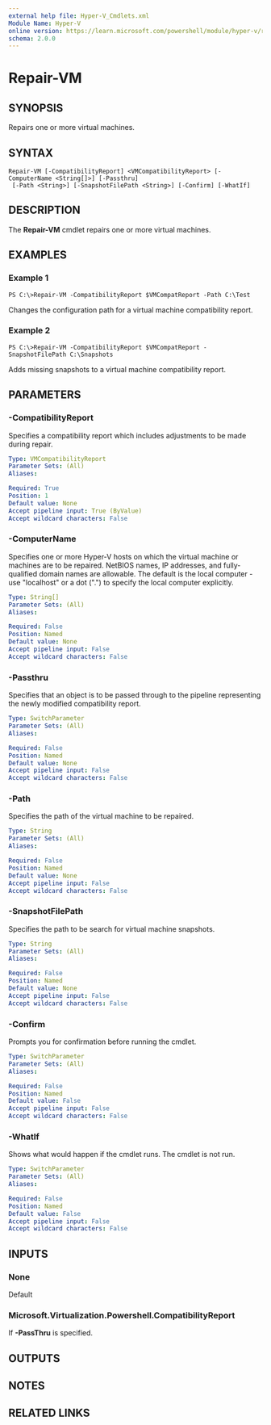 ```yaml
---
external help file: Hyper-V_Cmdlets.xml
Module Name: Hyper-V
online version: https://learn.microsoft.com/powershell/module/hyper-v/repair-vm?view=windowsserver2012-ps&wt.mc_id=ps-gethelp
schema: 2.0.0
---
```


# Repair-VM

## SYNOPSIS
Repairs one or more virtual machines.

## SYNTAX

```
Repair-VM [-CompatibilityReport] <VMCompatibilityReport> [-ComputerName <String[]>] [-Passthru]
 [-Path <String>] [-SnapshotFilePath <String>] [-Confirm] [-WhatIf]
```

## DESCRIPTION
The **Repair-VM** cmdlet repairs one or more virtual machines.

## EXAMPLES

### Example 1
```
PS C:\>Repair-VM -CompatibilityReport $VMCompatReport -Path C:\Test
```

Changes the configuration path for a virtual machine compatibility report.

### Example 2
```
PS C:\>Repair-VM -CompatibilityReport $VMCompatReport -SnapshotFilePath C:\Snapshots
```

Adds missing snapshots to a virtual machine compatibility report.

## PARAMETERS

### -CompatibilityReport
Specifies a compatibility report which includes adjustments to be made during repair.

```yaml
Type: VMCompatibilityReport
Parameter Sets: (All)
Aliases: 

Required: True
Position: 1
Default value: None
Accept pipeline input: True (ByValue)
Accept wildcard characters: False
```

### -ComputerName
Specifies one or more Hyper-V hosts on which the virtual machine or machines are to be repaired.
NetBIOS names, IP addresses, and fully-qualified domain names are allowable.
The default is the local computer - use "localhost" or a dot (".") to specify the local computer explicitly.

```yaml
Type: String[]
Parameter Sets: (All)
Aliases: 

Required: False
Position: Named
Default value: None
Accept pipeline input: False
Accept wildcard characters: False
```

### -Passthru
Specifies that an object is to be passed through to the pipeline representing the newly modified compatibility report.

```yaml
Type: SwitchParameter
Parameter Sets: (All)
Aliases: 

Required: False
Position: Named
Default value: None
Accept pipeline input: False
Accept wildcard characters: False
```

### -Path
Specifies the path of the virtual machine to be repaired.

```yaml
Type: String
Parameter Sets: (All)
Aliases: 

Required: False
Position: Named
Default value: None
Accept pipeline input: False
Accept wildcard characters: False
```

### -SnapshotFilePath
Specifies the path to be search for virtual machine snapshots.

```yaml
Type: String
Parameter Sets: (All)
Aliases: 

Required: False
Position: Named
Default value: None
Accept pipeline input: False
Accept wildcard characters: False
```

### -Confirm
Prompts you for confirmation before running the cmdlet.

```yaml
Type: SwitchParameter
Parameter Sets: (All)
Aliases: 

Required: False
Position: Named
Default value: False
Accept pipeline input: False
Accept wildcard characters: False
```

### -WhatIf
Shows what would happen if the cmdlet runs.
The cmdlet is not run.

```yaml
Type: SwitchParameter
Parameter Sets: (All)
Aliases: 

Required: False
Position: Named
Default value: False
Accept pipeline input: False
Accept wildcard characters: False
```

## INPUTS

### None
Default

### Microsoft.Virtualization.Powershell.CompatibilityReport
If **-PassThru** is specified.

## OUTPUTS

## NOTES

## RELATED LINKS



